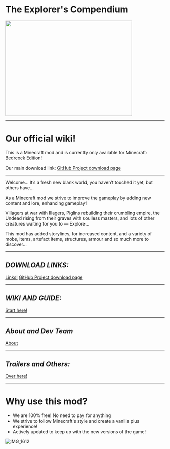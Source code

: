 <meta name="google-site-verification" content="Jq7ti0H2S7XbJhN1TBIajTwDni7ICrDz7datSE-eIoA" />
<link rel="shortcut icon" type="image/x-icon" href="favicon.ico">


# **The Explorer's Compendium**

<img src="https://github.com/1D10T1C-STUD10S/more-to-explore/assets/112738649/6b4d4d86-750e-4b35-9bbb-bad708f34151" width="400" height="300">

---

# Our official wiki!
This is a Minecraft mod and is currently only available for Minecraft: Bedrcock Edition!

Our main download link:
[GitHub Project download page](https://github.com/1D10T1C-STUD10S/more-to-explore-source/releases)

---

Welcome… It’s a fresh new blank world, you haven’t touched it yet, but others have…

As a Minecraft mod we strive to improve the gameplay by adding new content and lore, enhancing gameplay!

Villagers at war with Illagers, Piglins rebuilding their crumbling empire, the Undead rising from their graves with soulless masters, and lots of other creatures waiting for you to — Explore…

This mod has added storylines, for increased content, and a variety of mobs, items, artefact items, structures, armour and so much more to discover…

---

## *DOWNLOAD LINKS:*
[Links!](https://1d10t1c-stud10s.github.io/more-to-explore/links.html)
[GitHub Project download page](https://github.com/1D10T1C-STUD10S/more-to-explore-source/releases)


---

## *WIKI AND GUIDE:*
[Start here!](https://1d10t1c-stud10s.github.io/more-to-explore/wiki.html)

---

## *About and Dev Team*
[About](https://1d10t1c-stud10s.github.io/more-to-explore/about.html)


---

## *Trailers and Others:*
[Over here!](https://1d10t1c-stud10s.github.io/more-to-explore/trailers.html)

---

# Why use this mod?

- We are 100% free! No need to pay for anything
- We strive to follow Minecraft's style and create a vanilla plus experience!
- Actively updated to keep up with the new versions of the game!

![IMG_1612](https://github.com/1D10T1C-STUD10S/more-to-explore/assets/112738649/a84d774a-2dd2-4a91-875a-542dda9a42d4)
